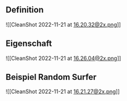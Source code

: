 ## Definition

![[CleanShot 2022-11-21 at 16.20.32@2x.png]]

## Eigenschaft

![[CleanShot 2022-11-21 at 16.26.04@2x.png]]

## Beispiel Random Surfer

![[CleanShot 2022-11-21 at 16.21.27@2x.png]]
